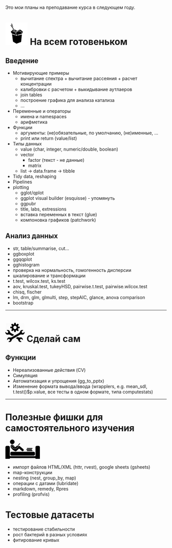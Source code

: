 Это мои планы на преподавание курса в следующем году.

# <img src="https://raw.githubusercontent.com/lapotok/biochem_statistics/master/2019/img/outofbox.png" height="70"> На всем готовеньком 

## Введение

* Мотивирующие примеры
  - вычитание спектра + вычитание рассеяния + расчет концентрации
  - калибровки с расчетом + выкидывание аутлаеров
  - join tables
  - построение графика для анализа катализа
  - ...
* Переменные и операторы
  - имена и namespaces
  - арифметика
* Функции
  - аргументы: (не)обязательные, по умолчанию, (не)именные, ...
  - print или return (value/list)
* Типы данных
  - value (char, integer, numeric/double, boolean)
  - vector
    - factor (текст - не данные)
    - matrix
  - list -> data.frame -> tibble
* Tidy data, reshaping
* Pipelines
* plotting
  - gglot/qplot
  - ggplot visual builder (esquisse) - упомянуть
  - ggpubr
  - title, labs, extressions
  - вставка переменных в текст (glue)
  - компоновка графиков (patchwork)

## Анализ данных

* str, table/summarise, cut...
* ggboxplot
* ggqqplot
* gghistogram
* проверка на нормальность, гомогенность дисперсии
* шкалирование и трансформации
* t.test, wilcox.test, ks.test
* aov, kruskal.test, tukeyHSD, pairwise.t.test, pairwise.wilcox.test
* chisq, fischer
* lm, drm, glm, glmulti, step, stepAIC, glance, anova comparison
* bootstrap

---

# <img src="https://raw.githubusercontent.com/lapotok/biochem_statistics/master/2019/img/doityourself.jpeg" height="60"> Сделай сам 


## Функции

* Нереализованные действия (CV)
* Симуляция
* Автоматизация и упрощения (gg_to_pptx)
* Изменение формата вывода/ввода (wrapplers, e.g. mean_sdl, t.test()$p.value, все тесты в одном формате, типа computestats)

---

# Полезные фишки для самостоятельного изучения 

<img src="https://raw.githubusercontent.com/lapotok/biochem_statistics/master/2019/img/selfeducate.png" height="60">

* импорт файлов HTML/XML (httr, rvest), google sheets (gsheets)
* map-конструкции
* nesting (nest, group_by, map)
* операции с датами (lubridate)
* markdown, remedy, Rpres
* profiling (profvis)

# Тестовые датасеты

* тестирование стабильности
* рост бактерий в разных условиях
* фитирование кривых
